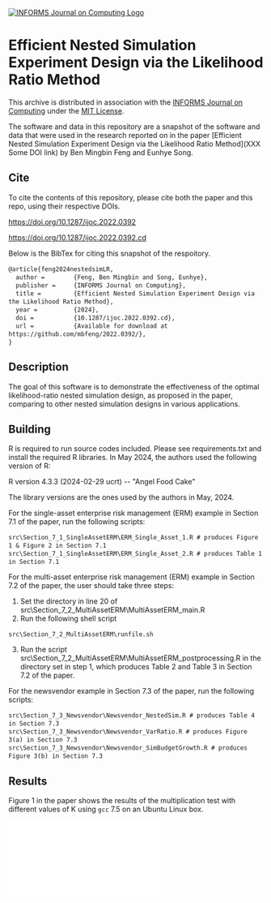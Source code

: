 [![INFORMS Journal on Computing Logo](https://INFORMSJoC.github.io/logos/INFORMS_Journal_on_Computing_Header.jpg)](https://pubsonline.informs.org/journal/ijoc)


# Efficient Nested Simulation Experiment Design via the Likelihood Ratio Method

This archive is distributed in association with the [INFORMS Journal on Computing](https://pubsonline.informs.org/journal/ijoc) under the [MIT License](LICENSE).

The software and data in this repository are a snapshot of the software and data that were used in the research reported on in the paper [Efficient Nested Simulation Experiment Design via the Likelihood Ratio Method](XXX Some DOI link) by Ben Mingbin Feng and Eunhye Song.

## Cite

To cite the contents of this repository, please cite both the paper and this repo, using their respective DOIs.

https://doi.org/10.1287/ijoc.2022.0392

https://doi.org/10.1287/ijoc.2022.0392.cd

Below is the BibTex for citing this snapshot of the respoitory.

```
@article{feng2024nestedsimLR,
  author =        {Feng, Ben Mingbin and Song, Eunhye},
  publisher =     {INFORMS Journal on Computing},
  title =         {Efficient Nested Simulation Experiment Design via the Likelihood Ratio Method},
  year =          {2024},
  doi =           {10.1287/ijoc.2022.0392.cd},
  url =           {Available for download at https://github.com/mbfeng/2022.0392/},
}
```

## Description
The goal of this software is to demonstrate the effectiveness of the optimal likelihood-ratio nested simulation design, as proposed in the paper, comparing to other nested simulation designs in various applications.

## Building
R is required to run source codes included. Please see requirements.txt and install the required R libraries. In May 2024, the authors used the following version of R:

R version 4.3.3 (2024-02-29 ucrt) -- "Angel Food Cake"

The library versions are the ones used by the authors in May, 2024.

For the single-asset enterprise risk management (ERM) example in Section 7.1 of the paper, run the following scripts:
```
src\Section_7_1_SingleAssetERM\ERM_Single_Asset_1.R # produces Figure 1 & Figure 2 in Section 7.1
src\Section_7_1_SingleAssetERM\ERM_Single_Asset_2.R # produces Table 1 in Section 7.1
```

For the multi-asset enterprise risk management (ERM) example in Section 7.2 of the paper, the user should take three steps:
1. Set the directory in line 20 of src\Section_7_2_MultiAssetERM\MultiAssetERM_main.R
2. Run the following shell script
```
src\Section_7_2_MultiAssetERM\runfile.sh
```
3. Run the script src\Section_7_2_MultiAssetERM\MultiAssetERM_postprocessing.R in the directory set in step 1, which produces Table 2 and Table 3 in Section 7.2 of the paper.

For the newsvendor example in Section 7.3 of the paper, run the following scripts:
```
src\Section_7_3_Newsvendor\Newsvendor_NestedSim.R # produces Table 4 in Section 7.3
src\Section_7_3_Newsvendor\Newsvendor_VarRatio.R # produces Figure 3(a) in Section 7.3
src\Section_7_3_Newsvendor\Newsvendor_SimBudgetGrowth.R # produces Figure 3(b) in Section 7.3
```

## Results
Figure 1 in the paper shows the results of the multiplication test with different
values of K using `gcc` 7.5 on an Ubuntu Linux box.

![Figure 1](results/Section_7_1_SingleAssetERM/OuterDist.pdf)


